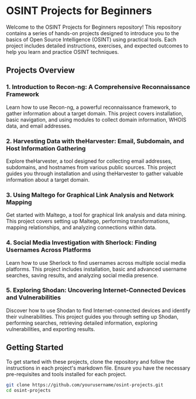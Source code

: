 # OSINT Projects for Beginners

Welcome to the OSINT Projects for Beginners repository! This repository contains a series of hands-on projects designed to introduce you to the basics of Open Source Intelligence (OSINT) using practical tools. Each project includes detailed instructions, exercises, and expected outcomes to help you learn and practice OSINT techniques.

## Projects Overview

### 1. Introduction to Recon-ng: A Comprehensive Reconnaissance Framework
Learn how to use Recon-ng, a powerful reconnaissance framework, to gather information about a target domain. This project covers installation, basic navigation, and using modules to collect domain information, WHOIS data, and email addresses.

### 2. Harvesting Data with theHarvester: Email, Subdomain, and Host Information Gathering
Explore theHarvester, a tool designed for collecting email addresses, subdomains, and hostnames from various public sources. This project guides you through installation and using theHarvester to gather valuable information about a target domain.

### 3. Using Maltego for Graphical Link Analysis and Network Mapping
Get started with Maltego, a tool for graphical link analysis and data mining. This project covers setting up Maltego, performing transformations, mapping relationships, and analyzing connections within data.

### 4. Social Media Investigation with Sherlock: Finding Usernames Across Platforms
Learn how to use Sherlock to find usernames across multiple social media platforms. This project includes installation, basic and advanced username searches, saving results, and analyzing social media presence.

### 5. Exploring Shodan: Uncovering Internet-Connected Devices and Vulnerabilities
Discover how to use Shodan to find Internet-connected devices and identify their vulnerabilities. This project guides you through setting up Shodan, performing searches, retrieving detailed information, exploring vulnerabilities, and exporting results.

## Getting Started

To get started with these projects, clone the repository and follow the instructions in each project's markdown file. Ensure you have the necessary pre-requisites and tools installed for each project.

```bash
git clone https://github.com/yourusername/osint-projects.git
cd osint-projects
